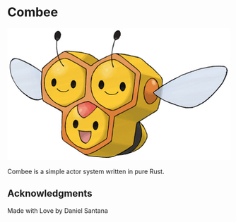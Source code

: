 # Combee

<img src="assets/combee.jpg" height="300" width="600"/>

Combee is a simple actor system written in pure Rust.

## Acknowledgments

Made with Love by Daniel Santana
